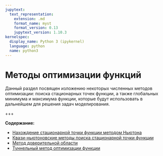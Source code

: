 ```yaml
---
jupytext:
  text_representation:
    extension: .md
    format_name: myst
    format_version: 0.13
    jupytext_version: 1.10.3
kernelspec:
  display_name: Python 3 (ipykernel)
  language: python
  name: python3
---
```


<a id='math-om'></a>
# Методы оптимизации функций
Данный раздел посвящен изложению некоторых численных методов оптимизации: поиска стационарных точек функции, а также глобальных минимума и максимума функции, которые будут использовать в дальнейшем для решения задач моделирования.

+++

**Содержание:**
* [Нахождение стационарной точки функции методом Ньютона](./OM-1-Newton.html#math-om-newton)
* [Квази-ньютоновские методы поиска стационарной точки функции](./OM-2-QNewton.html#math-om-qnewton)
* [Метод доверительной области](./OM-3-TR.html#math-om-tr)
* [Туннельный метод оптимизации функции](./OM-4-Tunneling.html#math-om-tunneling)
